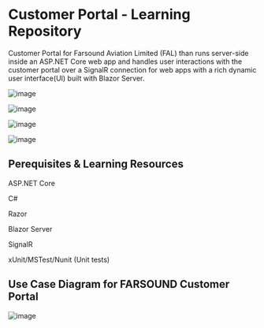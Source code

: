 # Customer Portal - Learning Repository
Customer Portal for Farsound Aviation Limited (FAL) than runs server-side inside an ASP.NET Core web app and handles user interactions with the customer portal over a SignalR connection for web apps with a rich dynamic user interface(UI) built with Blazor Server.

![image](https://github.com/user-attachments/assets/ff3dd4a2-b722-4f7e-94c5-401d4b9c5d25)

![image](https://github.com/user-attachments/assets/c56a43b1-3403-431c-93e7-a1bd8dac9440)

![image](https://github.com/user-attachments/assets/b75fb890-d80d-474b-a338-8d294ae29a43)

![image](https://github.com/user-attachments/assets/789440c6-8438-49cb-ba8f-b044a581ca29)


## Perequisites & Learning Resources
ASP.NET Core

C#

Razor

Blazor Server

SignalR

xUnit/MSTest/Nunit (Unit tests) 

## Use Case Diagram for FARSOUND Customer Portal

![image](https://github.com/user-attachments/assets/052869a0-006d-47d8-b02e-be9ef4d976a6)


